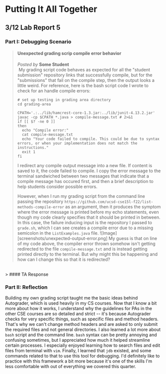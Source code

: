 # Putting It All Together
## 3/12 Lab Report 5
### Part I: Debugging Scenario

> #### Unexpected grading scrip compile error behavior
> _Posted by_ **Some Student**  
> &nbsp;My grading script code behaves as expected for all the "student submission" repository links that successfully compile, but for the "submissions" that fail on the compile step, then the output looks a little weird. For reference, here is the bash script code I wrote to check for an handle compile errors:
> ```
> # set up testing in grading area directory
> cd grading-area
>
> CPATH='.:../lib/hamcrest-core-1.3.jar:../lib/junit-4.13.2.jar'
> javac -cp $CPATH *.java > compile-message.txt # 2>&1
> if [[ $? -ne 0 ]]
> then
>   echo "Compile error:"
>   cat compile-message.txt
>   echo "Your code failed to compile. This could be due to syntax errors, or when your implementation does not match the instructions."
>   exit 1
> fi
> ```
> I redirect any compile output message into a new file. If content is saved to it, the code failed to compile. I copy the error message to the terminal sandwiched between two messages that indicate that a compile message has occured first, and then a brief description to help students consider possible errors.
>
> However, when I run my grading script from the command line passing the repository `https://github.com/ucsd-cse15l-f22/list-methods-compile-error` as an argument, then it produces the symptom where the error message is printed before my echo statements, even though my code clearly specifies that it should be printed in between. In this case, the failure inducing input is the repository I passed to `grade.sh`, which I can see creates a compile error due to a missing semicolon in the `ListExamples.java` file.
> ![Image][screenshots/unexpected-output-error.png]
> My guess is that on line  of my code above, the compiler error thrown somehow isn't getting redirected to the file `compile-message.txt` and is instead getting printed directly to the terminal. But why might this be happening and how can I change this so that it is redirected?
<br/>
> #### TA Response



### Part II: Reflection
Building my own grading script taught me the basic ideas behind Autograder, which is used heavily in my CS courses. Now that I know a bit more about how it works, I understand why the guidelines for PAs in the other CSE courses are so detailed and strict -- it's because Autograder checks for very specific things, such as specific files and method headers. That's why we can't change method headers and are asked to only submit the required files and not general directories. I also learned a lot more about `bash` script and the command line. `bash` syntax can be pretty annoying and confusing sometimes, but I appreciated how much it helped streamline certain processes. I especially enjoyed learning how to search files and edit files from terminal with `vim`. Finally, I learned that `jdb` existed, and some commands related to that to use this tool for debugging. I'd definitely like to practice with this framework a bit more because it's one of the skills I'm less comfortable with out of everything we covered this quarter.
